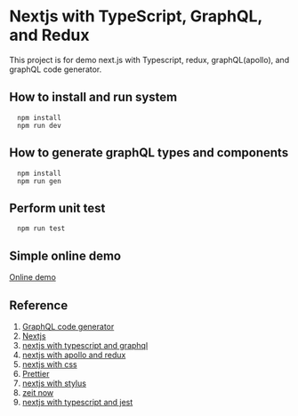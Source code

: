 # Nextjs with TypeScript, GraphQL, and Redux

This project is for demo next.js with Typescript, redux, graphQL(apollo), and graphQL code generator.

## How to install and run system

```
  npm install
  npm run dev
```

## How to generate graphQL types and components

```
  npm install
  npm run gen
```

## Perform unit test

```
  npm run test
```

## Simple online demo

[Online demo](https://analysis-phone-number.mediocre0528.now.sh/)

## Reference

1. [GraphQL code generator](https://graphql-code-generator.com/)
2. [Nextjs](https://nextjs.org/)
3. [nextjs with typescript and graphql](https://github.com/zeit/next.js/tree/canary/examples/with-typescript-graphql)
4. [nextjs with apollo and redux](https://github.com/zeit/next.js/tree/canary/examples/with-apollo-and-redux)
5. [nextjs with css](https://github.com/zeit/next-plugins/tree/master/packages/next-css)
6. [Prettier](https://prettier.io/)
7. [nextjs with stylus](https://github.com/zeit/next-plugins/tree/master/packages/next-stylus)
8. [zeit now](https://github.com/zeit/now)
9. [nextjs with typescript and jest](https://github.com/arcatdmz/nextjs-with-jest-typescript)

